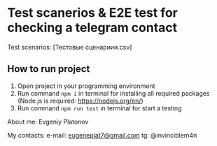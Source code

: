 # Test scanerios & E2E test for checking a telegram contact

Test scenarios: [Тестовые сценариии.csv]
## How to run project
1. Open project in your programming environment 
2. Run command `npm i` in terminal for installing all required packages (Node.js is required: <https://nodejs.org/en/>)
3. Run command `npm run test` in terminal for start a testing





About me: Evgeniy Platonov

My contacts:
e-mail: eugeneplat7@gmail.com
tg: @invinciblem4n
